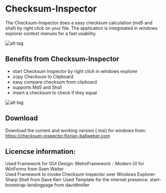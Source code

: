 # Checksum-Inspector

The Checksum-Inspector does a easy checksum calculation (md5 and sha1) by right click on your file. The application is integreated in windows explorer context menues for a fast usability.

![alt tag](https://github.com/XxDeadLiiNexX/Checksum-Inspector/blob/master/Images/ProductPreview.PNG)

## Benefits from Checksum-Inspector

* start Checksum Inspector by right click in windows explorer
* copy Checksum to Clipboard
* easy compare checksum from clipboard
* supports Md5 and Sha1
* insert a checksum to check if they equal

![alt tag](https://github.com/XxDeadLiiNexX/Checksum-Inspector/blob/master/Images/ProductPreview2.PNG)

## Download

Download the current and working version (.msi) for windows from:  
https://checksum-inspector.florian-ballweber.com


## Licencse information:

Used Framework for GUI Design: MetroFramework - Modern UI for WinForms from Sven Walter                  
Used Framework to invoke Checksum Inspector over Windows Explorer: Sharp Shell from Dave Kerr 
Used Template for the internet presence: start-bootstrap-landingpage from davidtmiller
